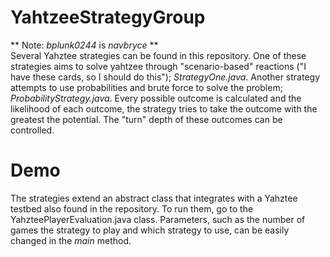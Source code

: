 # YahtzeeStrategyGroup
** Note: *bplunk0244* is *navbryce* **  
Several Yahztee strategies can be found in this repository. One of these strategies aims to solve yahtzee through "scenario-based" reactions ("I have these cards, so I should do this"); *StrategyOne.java*. Another strategy attempts to use probabilities and brute force to solve the problem; *ProbabilityStrategy.java*. Every possible outcome is calculated and the likelihood of each outcome, the strategy tries to take the outcome with the greatest the potential. The "turn" depth of these outcomes can be controlled.

# Demo
The strategies extend an abstract class that integrates with a Yahztee testbed also found in the repository. To run them, go to the YahzteePlayerEvaluation.java class. Parameters, such as the number of games the strategy to play and which strategy to use, can be easily changed in the *main* method.
